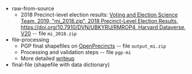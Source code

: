 - raw-from-source
  - 2018 Precinct-level election results: [Voting and Election Science Team, 2019, "mi_2018.zip", 2018 Precinct-Level Election Results, https://doi.org/10.7910/DVN/UBKYRU/RMROP4, Harvard Dataverse, V20](https://dataverse.harvard.edu/file.xhtml?persistentId=doi:10.7910/DVN/UBKYRU/RMROP4&version=20.0) -- file `mi_2018.zip`
- file-processing
  - PGP final shapefiles on [OpenPrecincts](https://openprecincts.org/mi/) -- file `output_mi.zip`
  - Processing and validation steps -- file `pgp-mi`
  - More detailed [writeup](https://docs.google.com/document/d/13otar2DtXzIoCCM6M3IkJxlY6sZiIPwEcAD-7vlyrDE/edit)
- final-file (shapefile with data dictionary)
